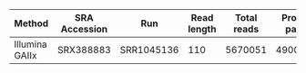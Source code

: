 

| Method         | SRA Accession | Run        | Read length | Total reads | Proper pairs |
| -------------- | ------------- | ---------- | ----------- | ----------- | ------------ |
| Illumina GAIIx | SRX388883     | SRR1045136 | 110         |     5670051 |     4900153  |

